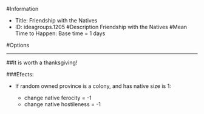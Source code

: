 #Information
 - Title: Friendship with the Natives
 - ID: ideagroups.1205
#Description
Friendship with the Natives
#Mean Time to Happen:
Base time = 1 days

#Options

___
##It is worth a thanksgiving!

###Efects:<ul><li>If random owned province is a colony, and  has native size is 1:</li><ul><li>change native ferocity = -1</li><li>change native hostileness = -1</li></ul></ul>
